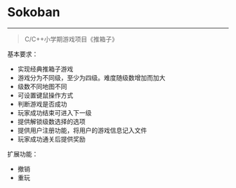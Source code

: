 # Sokoban

------

> C/C++小学期游戏项目《推箱子》   

基本要求：  
- 实现经典推箱子游戏  
- 游戏分为不同级，至少为四级。难度随级数增加而加大   
- 级数不同地图不同    
- 可设置键鼠操作方式  
- 判断游戏是否成功  
- 玩家成功结束可进入下一级
- 提供解锁级数选择的选项  
- 提供用户注册功能，将用户的游戏信息记入文件  
- 玩家成功通关后提供奖励  

扩展功能：  
- 撤销  
- 重玩  